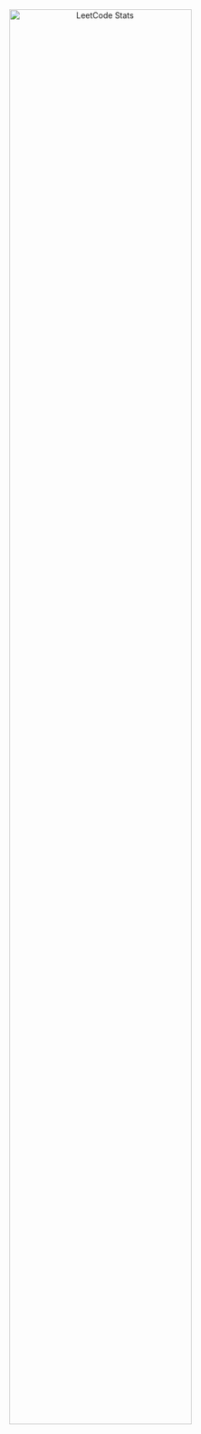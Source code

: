 <div align="center" style="width: 100%;">
  <img src="https://leetcard.jacoblin.cool/ammukuul15?theme=dark&ext=activity" alt="LeetCode Stats" style="width: 80%; max-width: 600px;"/>
</div>
